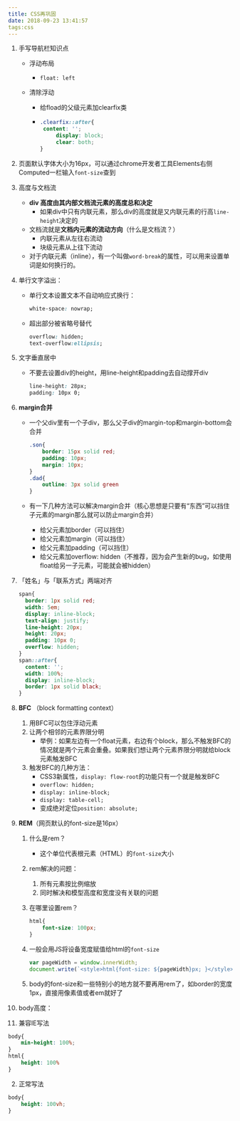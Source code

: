 ```yaml
---
title: CSS再巩固
date: 2018-09-23 13:41:57
tags:css
---
```


1. 手写导航栏知识点
   - 浮动布局

     - `float: left`

   - 清除浮动

     - 给fload的父级元素加clearfix类

     - ```css
       .clearfix::after{
       	content: '';
         	display: block;
         	clear: both;
       }
       ```

2. 页面默认字体大小为16px，可以通过chrome开发者工具Elements右侧Computed一栏输入`font-size`查到

3. 高度与文档流

   - **div 高度由其内部文档流元素的高度总和决定**
     - 如果div中只有内联元素，那么div的高度就是又内联元素的行高`line-height`决定的
   - 文档流就是**文档内元素的流动方向**（什么是文档流？）
     - 内联元素从左往右流动
     - 块级元素从上往下流动
   - 对于内联元素（inline），有一个叫做`word-break`的属性，可以用来设置单词是如何换行的。

4. 单行文字溢出：

   - 单行文本设置文本不自动响应式换行：

     ```css
     white-space: nowrap;
     ```

   - 超出部分被省略号替代

     ```css
     overflow: hidden;
     text-overflow:ellipsis;
     ```

5. 文字垂直居中

   - 不要去设置div的height，用line-height和padding去自动撑开div

     ```css
     line-height: 28px;
     padding: 10px 0;
     ```

6. **margin合并**

   - 一个父div里有一个子div，那么父子div的margin-top和margin-bottom会合并

     ```css
     .son{
         border: 15px solid red;
         padding: 10px;
         margin: 10px;
     }
     .dad{
         outline: 3px solid green
     }
     ```

   - 有一下几种方法可以解决margin合并（核心思想是只要有“东西”可以挡住子元素的margin那么就可以防止margin合并）

     - 给父元素加border（可以挡住）
     - 给父元素加margin（可以挡住）
     - 给父元素加padding（可以挡住）
     - 给父元素加overflow: hidden（不推荐，因为会产生新的bug，如使用float给另一子元素，可能就会被hidden）

7. 「姓名」与「联系方式」两端对齐

   ```css
   span{
     border: 1px solid red;
     width: 5em;
     display: inline-block;
     text-align: justify;
     line-height: 20px;
     height: 20px;
     padding: 10px 0;
     overflow: hidden;
   }
   span::after{
     content: '';
     width: 100%;
     display: inline-block;
     border: 1px solid black;
   }
   ```

8. **BFC** （block formatting context）

   1. 用BFC可以包住浮动元素
   2. 让两个相邻的元素界限分明
      - 举例：如果左边有一个float元素，右边有个block，那么不触发BFC的情况就是两个元素会重叠。如果我们想让两个元素界限分明就给block元素触发BFC
   3. 触发BFC的几种方法：
      - CSS3新属性，`display: flow-root`的功能只有一个就是触发BFC
      - `overflow: hidden;`
      - `display: inline-block;`
      - `display: table-cell;`
      - 变成绝对定位`position: absolute;`

9. **REM**（网页默认的font-size是16px）

   1. 什么是rem？

      - 这个单位代表根元素（HTML）的`font-size`大小

   2. rem解决的问题：

      1. 所有元素按比例缩放
      2. 同时解决和模型高度和宽度没有关联的问题

   3. 在哪里设置rem？

      ```css
      html{
          font-size: 100px;
      }
      ```

   4. 一般会用JS将设备宽度赋值给html的`font-size`

      ```js
      var pageWidth = window.innerWidth;
      document.write(`<style>html{font-size: ${pageWidth}px; }</style>`)
      ```

   5. body的font-size和一些特别小的地方就不要再用rem了，如border的宽度1px，直接用像素值或者em就好了

10. body高度：

   1. 兼容IE写法

   ```css
   body{
       min-height: 100%;
   }
   html{
       height: 100%
   }
   ```

   2. 正常写法

   ```css
   body{
       height: 100vh;
   }
   ```
